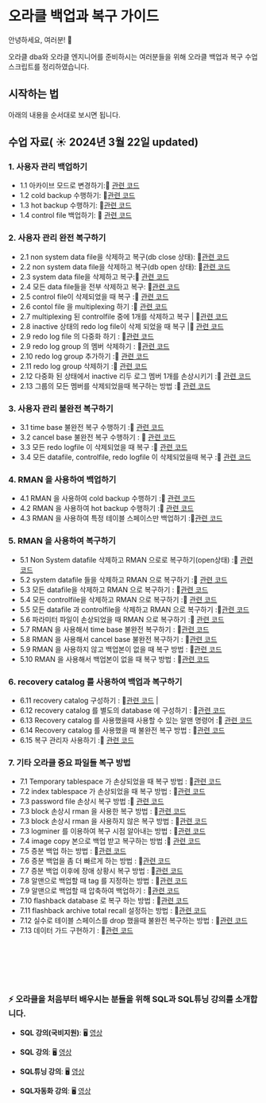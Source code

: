 # 오라클 백업과 복구 가이드

안녕하세요, 여러분! 🌟

오라클 dba와 오라클 엔지니어를 준비하시는 여러분들을 위해 오라클 백업과 복구 수업 스크립트를 정리하였습니다.

## 시작하는 법

아래의 내용을 순서대로 보시면 됩니다.

## 수업 자료( ☀️ 2024년 3월 22일 updated)

### 1. 사용자 관리 백업하기
- 1.1 아카이브 모드로 변경하기:📄 [관련 코드](https://github.com/oracleyu01/oracle_backup_recovery/blob/main/%EC%95%84%EC%B9%B4%EC%9D%B4%EB%B8%8C%20%EB%AA%A8%EB%93%9C%20%EB%B3%80%EA%B2%BD.txt)
- 1.2 cold backup 수행하기: 📄[관련 코드](https://github.com/oracleyu01/oracle_backup_recovery/blob/main/cold%20backup%20%EC%88%98%ED%96%89%ED%95%98%EA%B8%B0.txt)
- 1.3 hot backup 수행하기: 📄[관련 코드](https://github.com/oracleyu01/oracle_backup_recovery/blob/main/%EC%82%AC%EC%9A%A9%EC%9E%90%20%EA%B4%80%EB%A6%AC%20hot%20backup%20%EC%88%98%ED%96%89%ED%95%98%EA%B8%B0.txt)
- 1.4 control file 백업하기: 📄 [관련 코드](https://github.com/oracleyu01/oracle_backup_recovery/blob/main/controlfile%20%20hotbackup%20%ED%95%98%EA%B8%B0.txt)

### 2. 사용자 관리 완전 복구하기
- 2.1 non system data file을 삭제하고 복구(db close 상태): 📄[관련 코드](https://github.com/oracleyu01/oracle_backup_recovery/blob/main/non%20system%20data%20file%EC%9D%84%20%EC%82%AD%EC%A0%9C%ED%95%98%EA%B3%A0%20%EB%B3%B5%EA%B5%AC.txt)
- 2.2 non system data file을 삭제하고 복구(db open 상태): 📄[관련 코드](https://github.com/oracleyu01/oracle_backup_recovery/blob/main/non%20system%20datafile%20%EC%9D%B4%20%EA%B9%A8%EC%A1%8C%EC%9D%84%20%EB%95%8C%20%20db%20open%20%EC%83%81%ED%83%9C%EC%97%90%EC%84%9C%20%EB%B0%94%EB%A1%9C%20%EB%B3%B5%EA%B5%AC%ED%95%98%EA%B8%B0.txt)
- 2.3 system data file을 삭제하고 복구:📄 [관련 코드](https://github.com/oracleyu01/oracle_backup_recovery/blob/main/system%20%20data%20file%20%EC%9D%84%20%EC%82%AD%EC%A0%9C%ED%95%98%EA%B3%A0%20%EB%B3%B5%EA%B5%AC%20%ED%95%98%EA%B8%B0.txt)
- 2.4 모든 data file들을 전부 삭제하고 복구: 📄[관련 코드](https://github.com/oracleyu01/oracle_backup_recovery/blob/main/%EB%AA%A8%EB%93%A0%20data%20file%EB%93%A4%EC%9D%84%20%EC%A0%84%EB%B6%80%20%EC%82%AD%EC%A0%9C%ED%95%98%EA%B3%A0%20%EB%B3%B5%EA%B5%AC.txt)
- 2.5  control file이 삭제되었을 때 복구 :📄 [관련 코드](https://github.com/oracleyu01/oracle_backup_recovery/blob/main/control%20file%EC%9D%B4%20%EC%82%AD%EC%A0%9C%EB%90%98%EC%97%88%EC%9D%84%20%EB%95%8C%20%EB%B3%B5%EA%B5%AC.txt) 
- 2.6  contol file 을  multiplexing 하기 :📄 [관련 코드](https://github.com/oracleyu01/oracle_backup_recovery/blob/main/contol%20file%20%EC%9D%84%20%20multiplexing%20%ED%95%98%EA%B8%B0.txt) 
- 2.7  multiplexing 된 controlfile 중에 1개를 삭제하고 복구 | 📄[관련 코드](https://github.com/oracleyu01/oracle_backup_recovery/blob/main/multiplexing%20%EB%90%9C%20controlfile%20%EC%A4%91%EC%97%90%201%EA%B0%9C%EB%A5%BC%20%EC%82%AD%EC%A0%9C%ED%95%98%EA%B3%A0%20%EB%B3%B5%EA%B5%AC.txt) 
- 2.8  inactive 상태의 redo log file이 삭제 되었을 때 복구 |📄 [관련 코드](https://github.com/oracleyu01/oracle_backup_recovery/blob/main/inactive%20%EC%83%81%ED%83%9C%EC%9D%98%20redo%20log%20file%EC%9D%B4%20%EC%82%AD%EC%A0%9C%20%EB%90%98%EC%97%88%EC%9D%84%20%EB%95%8C%20%EB%B3%B5%EA%B5%AC.txt) 
- 2.9  redo log file 의 다중화 하기 : 📄[관련 코드](https://github.com/oracleyu01/oracle_backup_recovery/blob/main/redo%20log%20file%20%EC%9D%98%20%EB%8B%A4%EC%A4%91%ED%99%94%20%ED%95%98%EA%B8%B0.txt) 
- 2.9  redo log group 의 멤버 삭제하기 : 📄[관련 코드](https://github.com/oracleyu01/oracle_backup_recovery/blob/main/redo%20log%20group%20%EC%9D%98%20%EB%A9%A4%EB%B2%84%20%EC%82%AD%EC%A0%9C%ED%95%98%EA%B8%B0.txt) 
- 2.10  redo log group 추가하기 :📄 [관련 코드](https://github.com/oracleyu01/oracle_backup_recovery/blob/main/redo%20log%20group%20%EC%B6%94%EA%B0%80%ED%95%98%EA%B8%B0.txt) 
- 2.11  redo log group 삭제하기 :📄 [관련 코드](https://github.com/oracleyu01/oracle_backup_recovery/blob/main/redo%20log%20group%20%EC%82%AD%EC%A0%9C%ED%95%98%EA%B8%B0.txt) 
- 2.12  다중화 된 상태에서 inactive 리두 로그 멤버 1개를 손상시키기 :📄 [관련 코드](https://github.com/oracleyu01/oracle_backup_recovery/blob/main/%EC%98%88%EC%A0%9C.%20%20%EB%8B%A4%EC%A4%91%ED%99%94%20%EB%90%9C%20%EC%83%81%ED%83%9C%EC%97%90%EC%84%9C%20inactive%20%EB%A6%AC%EB%91%90%20%EB%A1%9C%EA%B7%B8%20%EB%A9%A4%EB%B2%84%EB%A5%BC%20%EC%86%90%EC%83%81%EC%8B%9C%ED%82%A4%EA%B8%B0.txt) 
- 2.13  그룹의 모든 멤버를 삭제되었을때 복구하는 방법 :📄 [관련 코드](https://github.com/oracleyu01/oracle_backup_recovery/blob/main/%EA%B7%B8%EB%A3%B9%EC%9D%98%20%EB%AA%A8%EB%93%A0%20%EB%A9%A4%EB%B2%84%EB%A5%BC%20%EC%82%AD%EC%A0%9C%EB%90%98%EC%97%88%EC%9D%84%EB%95%8C%20%EB%B3%B5%EA%B5%AC%ED%95%98%EB%8A%94%20%EB%B0%A9%EB%B2%95.txt) 

### 3. 사용자 관리 불완전 복구하기
- 3.1  time base 불완전 복구 수행하기 :📄 [관련 코드](https://github.com/oracleyu01/oracle_backup_recovery/blob/main/time%20base%20%EB%B6%88%EC%99%84%EC%A0%84%20%EB%B3%B5%EA%B5%AC%20%EC%88%98%ED%96%89%ED%95%98%EA%B8%B0.txt) 
- 3.2  cancel base 불완전 복구 수행하기 : 📄 [관련 코드](https://github.com/oracleyu01/oracle_backup_recovery/blob/main/cancel%20base%20%EB%B6%88%EC%99%84%EC%A0%84%20%20%EB%B3%B5%EA%B5%AC.txt) 
- 3.3  모든 redo logfile 이 삭제되었을 때 복구 :📄 [관련 코드](https://github.com/oracleyu01/oracle_backup_recovery/blob/main/%EB%AA%A8%EB%93%A0%20redo%20file%20%EC%9D%B4%20%EC%82%AD%EC%A0%9C%EB%90%98%EC%97%88%EC%9D%84%20%EB%95%8C%20%EB%B3%B5%EA%B5%AC.txt) 
- 3.4  모든 datafile, controlfile, redo logfile 이 삭제되었을때 복구 :📄 [관련 코드](https://github.com/oracleyu01/oracle_backup_recovery/blob/main/%EB%AA%A8%EB%93%A0%20data%20file%2C%20controlfile%2C%20redo%20logfile%20%EC%9D%B4%20%EC%82%AD%EC%A0%9C%EB%90%98%EC%97%88%EC%9D%84%20%EB%95%8C%20%EB%B3%B5%EA%B5%AC.txt) 

### 4. RMAN 을 사용하여 백업하기
- 4.1   RMAN 을 사용하여 cold backup 수행하기  :📄 [관련 코드](https://github.com/oracleyu01/oracle_backup_recovery/blob/main/RMAN%20%EC%9D%84%20%EC%82%AC%EC%9A%A9%ED%95%B4%EC%84%9C%20cold%20backup%20%EC%88%98%ED%96%89%ED%95%98%EA%B8%B0.txt) 
- 4.2   RMAN 을 사용하여 hot backup 수행하기  :📄 [관련 코드](https://github.com/oracleyu01/oracle_backup_recovery/blob/main/RMAN%20%EC%9D%84%20%EC%82%AC%EC%9A%A9%ED%95%B4%EC%84%9C%20cold%20backup%20%EC%88%98%ED%96%89%ED%95%98%EA%B8%B0.txt) 
- 4.3   RMAN 을 사용하여 특정 테이블 스페이스만 백업하기 :📄[관련 코드](https://github.com/oracleyu01/oracle_backup_recovery/blob/main/RMAN%20%EC%9D%84%20%EC%82%AC%EC%9A%A9%ED%95%B4%EC%84%9C%20%ED%8A%B9%EC%A0%95%20tablespace%EB%A7%8C%20%EB%B0%B1%EC%97%85%EB%B0%9B%EA%B8%B0.txt) 

### 5. RMAN 을 사용하여 복구하기
- 5.1   Non System datafile 삭제하고 RMAN 으로로 복구하기(open상태) :📄 [관련 코드](https://github.com/oracleyu01/oracle_backup_recovery/blob/main/RMAN%20%EC%9D%84%20%EC%82%AC%EC%9A%A9%ED%95%B4%EC%84%9C%20Non%20system%20datafile%20%EC%86%90%EC%83%81%EC%8B%9C%20%EB%B3%B5%EA%B5%AC%ED%95%98%EA%B8%B0(open%EC%83%81%ED%83%9C).txt) 
- 5.2   system datafile 들을 삭제하고 RMAN 으로 복구하기 :📄 [관련 코드](https://github.com/oracleyu01/oracle_backup_recovery/blob/main/RMAN%20%EC%9D%84%20%EC%82%AC%EC%9A%A9%ED%95%B4%EC%84%9C%20system%20datafile%20%EB%93%A4%EC%9D%84%20%EC%82%AD%EC%A0%9C%ED%95%98%EA%B3%A0%20%EB%B3%B5%EA%B5%AC%ED%95%98%EA%B8%B0.txt) 
- 5.3   모든 datafile을 삭제하고 RMAN 으로 복구하기 : 📄[관련 코드](https://github.com/oracleyu01/oracle_backup_recovery/blob/main/RMAN%20%EC%9D%84%20%EC%82%AC%EC%9A%A9%ED%95%B4%EC%84%9C%20%EB%AA%A8%EB%93%A0%20data%20file%EB%93%A4%EC%9D%84%20%EC%A0%84%EB%B6%80%20%EC%82%AD%EC%A0%9C%ED%95%98%EA%B3%A0%20%EB%B3%B5%EA%B5%AC%ED%95%98%EA%B8%B0.txt) 
- 5.4   모든 controlfile을 삭제하고 RMAN 으로 복구하기 :📄 [관련 코드](https://github.com/oracleyu01/oracle_backup_recovery/blob/main/RMAN%20%EC%9D%84%20%EC%82%AC%EC%9A%A9%ED%95%B4%EC%84%9C%20%EB%AA%A8%EB%93%A0%20control%20file%20%EC%82%AD%EC%A0%9C%ED%95%98%EA%B3%A0%20%EB%B3%B5%EA%B5%AC%ED%95%98%EA%B8%B0.txt) 
- 5.5   모든 datafile 과 controlfile을 삭제하고 RMAN 으로 복구하기 :📄[관련 코드](https://github.com/oracleyu01/oracle_backup_recovery/blob/main/%EB%AA%A8%EB%93%A0%20data%20file%2C%20controlfile%2C%20redo%20logfile%20%EC%9D%B4%20%EC%82%AD%EC%A0%9C%EB%90%98%EC%97%88%EC%9D%84%20%EB%95%8C%20%EB%B3%B5%EA%B5%AC.txt) 
- 5.6   파라미터 파일이 손상되었을 때 RMAN 으로 복구하기  :📄 [관련 코드](https://github.com/oracleyu01/oracle_backup_recovery/blob/main/%ED%8C%8C%EB%9D%BC%EB%AF%B8%ED%84%B0%20%ED%8C%8C%EC%9D%BC%EC%9D%B4%20%EC%86%90%EC%83%81%EB%90%98%EC%97%88%EC%9D%84%20%EB%95%8C%20RMAN%20%EC%9C%BC%EB%A1%9C%20%EB%B3%B5%EA%B5%AC%ED%95%98%EA%B8%B0.txt) 
- 5.7   RMAN 을 사용해서  time base 불완전 복구하기 : 📄[관련 코드](https://github.com/oracleyu01/oracle_backup_recovery/blob/main/RMAN%20%EC%9D%84%20%EC%82%AC%EC%9A%A9%ED%95%B4%EC%84%9C%20%20time%20base%20%EB%B6%88%EC%99%84%EC%A0%84%20%EB%B3%B5%EA%B5%AC%ED%95%98%EA%B8%B0.txt) 
- 5.8   RMAN 을 사용해서  cancel base 불완전 복구하기 : 📄[관련 코드](https://github.com/oracleyu01/oracle_backup_recovery/blob/main/RMAN%20%EC%9D%84%20%EC%82%AC%EC%9A%A9%ED%95%B4%EC%84%9C%20%20cancel%20base%20%EB%B6%88%EC%99%84%EC%A0%84%20%EB%B3%B5%EA%B5%AC%ED%95%98%EA%B8%B0.txt) 
- 5.9   RMAN 을 사용하지 않고 백업본이 없을 때 복구 방법  : 📄[관련 코드](https://github.com/oracleyu01/oracle_backup_recovery/blob/main/RMAN%20%EC%9D%84%20%EC%82%AC%EC%9A%A9%ED%95%98%EC%A7%80%20%EC%95%8A%EA%B3%A0%20%EB%B0%B1%EC%97%85%EB%B3%B8%EC%9D%B4%20%EC%97%86%EC%9D%84%20%EB%95%8C%20%EB%B3%B5%EA%B5%AC%20%EB%B0%A9%EB%B2%95.txt) 
- 5.10    RMAN 을 사용해서 백업본이 없을 때 복구 방법  : 📄[관련 코드](https://github.com/oracleyu01/oracle_backup_recovery/blob/main/RMAN%20%EC%9D%84%20%EC%82%AC%EC%9A%A9%ED%96%88%EC%9D%84%20%EB%95%8C%20%EB%B0%B1%EC%97%85%EB%B3%B8%EC%9D%B4%20%EC%97%86%EC%9D%84%20%EB%95%8C%20%EB%B3%B5%EA%B5%AC%20%EB%B0%A9%EB%B2%95.txt) 

### 6. recovery catalog 를 사용하여 백업과 복구하기
- 6.11    recovery catalog 구성하기   : 📄[관련 코드](https://github.com/oracleyu01/oracle_backup_recovery/blob/main/Recovery%20catalog%20%20%EA%B5%AC%EC%84%B1%20%EB%B0%A9%EB%B2%95.txt) |
- 6.12   recovery catalog 를 별도의 database 에 구성하기   : 📄[관련 코드](https://github.com/oracleyu01/oracle_backup_recovery/blob/main/recovery%20catalog%20%EB%A5%BC%20%EB%B3%84%EB%8F%84%EC%9D%98%20database%20%EC%97%90%20%EA%B5%AC%EC%84%B1%ED%95%98%EA%B8%B0.txt) 
- 6.13   Recovery catalog 를 사용했을때 사용할 수 있는 알맨 명령어    :📄 [관련 코드](https://github.com/oracleyu01/oracle_backup_recovery/blob/main/Recovery%20catalog%20%EB%A5%BC%20%EC%82%AC%EC%9A%A9%ED%96%88%EC%9D%84%EB%95%8C%20%EC%82%AC%EC%9A%A9%ED%95%A0%20%EC%88%98%20%EC%9E%88%EB%8A%94%20%EC%95%8C%EB%A7%A8%20%EB%AA%85%EB%A0%B9%EC%96%B4.txt) 
- 6.14   Recovery catalog 를 사용했을 때  불완전 복구 방법  : 📄[관련 코드](https://github.com/oracleyu01/oracle_backup_recovery/blob/main/Recovery%20catalog%20%EB%A5%BC%20%EC%82%AC%EC%9A%A9%ED%96%88%EC%9D%84%20%EB%95%8C%20%20%EB%B6%88%EC%99%84%EC%A0%84%20%EB%B3%B5%EA%B5%AC%20%EB%B0%A9%EB%B2%95.txt) 
- 6.15   복구 관리자 사용하기  :📄 [관련 코드](https://github.com/oracleyu01/oracle_backup_recovery/blob/main/%EB%B3%B5%EA%B5%AC%20%EA%B4%80%EB%A6%AC%EC%9E%90%20%EC%82%AC%EC%9A%A9%ED%95%98%EA%B8%B0.txt) 

### 7. 기타 오라클 중요 파일들 복구 방법
- 7.1   Temporary  tablespace 가 손상되었을 때 복구 방법  : 📄[관련 코드](https://github.com/oracleyu01/oracle_backup_recovery/blob/main/Temporary%20%20tablespace%20%EA%B0%80%20%EC%86%90%EC%83%81%EB%90%98%EC%97%88%EC%9D%84%20%EB%95%8C%20%EB%B3%B5%EA%B5%AC%20%EB%B0%A9%EB%B2%95.txt) 
- 7.2   index  tablespace 가 손상되었을 때 복구 방법  : 📄[관련 코드](https://github.com/oracleyu01/oracle_backup_recovery/blob/main/index%20%20tablespace%20%EA%B0%80%20%EC%86%90%EC%83%81%EB%90%98%EC%97%88%EC%9D%84%20%EB%95%8C%20%EB%B3%B5%EA%B5%AC%20%EB%B0%A9%EB%B2%95.txt) 
- 7.3   password file 손상시 복구 방법  :📄 [관련 코드](https://github.com/oracleyu01/oracle_backup_recovery/blob/main/password%20%20file%20%EC%9D%B4%20%EC%86%90%EC%83%81%EB%90%98%EC%97%88%EC%9D%84%20%EB%95%8C%20%EB%B3%B5%EA%B5%AC%20%EB%B0%A9%EB%B2%95.txt) 
- 7.3   block 손상시 rman 을 사용한 복구 방법  : 📄[관련 코드](https://github.com/oracleyu01/oracle_backup_recovery/blob/main/%EB%B8%94%EB%9F%AD%20%EC%86%90%EC%83%81%EC%8B%9C%20RMAN%EC%9D%84%20%EC%82%AC%EC%9A%A9%ED%95%9C%20%EB%B3%B5%EA%B5%AC%20%EB%B0%A9%EB%B2%95.txt) 
- 7.3   block 손상시 rman 을 사용하지 않은 복구 방법  : 📄[관련 코드](https://github.com/oracleyu01/oracle_backup_recovery/blob/main/%EB%B8%94%EB%9F%AD%20%EC%86%90%EC%83%81%EC%8B%9C%20RMAN%EC%9D%84%20%EC%82%AC%EC%9A%A9%ED%95%98%EC%A7%80%20%EC%95%8A%EC%9D%80%20%EB%B3%B5%EA%B5%AC%20%EB%B0%A9%EB%B2%95.txt) 
- 7.3   logminer 를 이용하여 복구 시점 알아내는 방법  : 📄[관련 코드](https://github.com/oracleyu01/oracle_backup_recovery/blob/main/%EB%A1%9C%EA%B7%B8%20%EB%A7%88%EC%9D%B4%EB%84%88%20%EC%82%AC%EC%9A%A9%ED%95%98%EC%97%AC%20%EB%B3%B5%EA%B5%AC%20%EC%8B%9C%EC%A0%90%20%EC%95%8C%EC%95%84%EB%82%B4%EB%8A%94%20%EB%B0%A9%EB%B2%95.txt) 
- 7.4   image copy 본으로 백업 받고 복구하는 방법  :📄 [관련 코드](https://github.com/oracleyu01/oracle_backup_recovery/blob/main/backup%20set%20%EA%B3%BC%20image%20copy%20%EC%9D%98%20%EC%B0%A8%EC%9D%B4%EC%A0%90.txt) 
- 7.5   증분 백업 하는 방법 : 📄[관련 코드](https://github.com/oracleyu01/oracle_backup_recovery/blob/main/%EC%A6%9D%EB%B6%84%20%EB%B0%B1%EC%97%85%20%ED%95%98%EB%8A%94%20%EB%B0%A9%EB%B2%95.txt)
- 7.6   증분 백업을 좀 더 빠르게 하는 방법  : 📄[관련 코드](https://github.com/oracleyu01/oracle_backup_recovery/blob/main/%EC%A6%9D%EB%B6%84%20%EB%B0%B1%EC%97%85%EC%9D%84%20%EC%A2%80%20%EB%8D%94%20%EB%B9%A0%EB%A5%B4%EA%B2%8C%20%ED%95%98%EB%8A%94%20%EB%B0%A9%EB%B2%95.txt)
- 7.7   증분 백업 이후에 장애 상황시 복구 방법  : 📄[관련 코드](https://github.com/oracleyu01/oracle_backup_recovery/blob/main/%EC%A6%9D%EB%B6%84%20%EB%B0%B1%EC%97%85%20%EC%9D%B4%ED%9B%84%EC%97%90%20%EC%9E%A5%EC%95%A0%20%EC%83%81%ED%99%A9%EC%8B%9C%20%EB%B3%B5%EA%B5%AC%20%EB%B0%A9%EB%B2%95.txt)
- 7.8   알맨으로 백업할 때 tag 를 지정하는 방법 : 📄[관련 코드](https://github.com/oracleyu01/oracle_backup_recovery/blob/main/%EC%95%8C%EB%A7%A8%EC%9C%BC%EB%A1%9C%20%EB%B0%B1%EC%97%85%ED%95%A0%20%EB%95%8C%20tag%20%EB%A5%BC%20%EC%A7%80%EC%A0%95%ED%95%98%EB%8A%94%20%EB%B0%A9%EB%B2%95.txt)
- 7.9   알맨으로 백업할 때 압축하여 백업하기 : 📄[관련 코드](https://github.com/oracleyu01/oracle_backup_recovery/blob/main/%EC%95%8C%EB%A7%A8%EC%9C%BC%EB%A1%9C%20%EB%B0%B1%EC%97%85%ED%95%A0%20%EB%95%8C%20%EC%95%95%EC%B6%95%ED%95%98%EC%97%AC%20%EB%B0%B1%EC%97%85%ED%95%98%EA%B8%B0.txt)
- 7.10   flashback database 로 복구 하는 방법 : 📄[관련 코드](https://github.com/oracleyu01/oracle_backup_recovery/blob/main/flashback%20database%20%EB%A1%9C%20%EB%B3%B5%EA%B5%AC%20%ED%95%98%EB%8A%94%20%EB%B0%A9%EB%B2%95.txt)
- 7.11   flashback archive total recall 설정하는 방법 : 📄[관련 코드](https://github.com/oracleyu01/oracle_backup_recovery/blob/main/flashback%20%20archive%20(total%20%20recall).txt)
- 7.12   실수로 테이블 스페이스를 drop 했을때 불완전 복구하는 방법 : 📄[관련 코드](https://github.com/oracleyu01/oracle_backup_recovery/blob/main/%EC%8B%A4%EC%88%98%EB%A1%9C%20%ED%85%8C%EC%9D%B4%EB%B8%94%20%EC%8A%A4%ED%8E%98%EC%9D%B4%EC%8A%A4%EB%A5%BC%20drop%20%ED%96%88%EC%9D%84%20%EB%95%8C%20%EB%B6%88%EC%99%84%EC%A0%84%20%EB%B3%B5%EA%B5%AC%20%EB%B0%A9%EB%B2%95.txt)
- 7.13   데이터 가드 구현하기 : 📄[관련 코드](https://github.com/oracleyu01/oracle_backup_recovery/blob/main/%EB%8D%B0%EC%9D%B4%ED%84%B0%20%EA%B0%80%EB%93%9C%20%EA%B5%AC%ED%98%84%ED%95%98%EA%B8%B0.txt)

&nbsp;  

&nbsp;  

&nbsp;  

### ⚡ 오라클을 처음부터 배우시는 분들을 위해 SQL과 SQL튜닝 강의를 소개합니다.


- **SQL 강의(국비지원)**:  🖥️ [영상](https://www.e-itwill.com/course/course_view.jsp?id=121&ch=course&cid=&s_style=gallery&scid=&s_field=&s_keyword=)  

- **SQL 강의**:  🖥️ [영상](https://easyupclass.e-itwill.com/course/course_view.jsp?id=22&cid=123&ch=course)  

- **SQL튜닝 강의**:  🖥️ [영상](https://easyupclass.e-itwill.com/course/course_view.jsp?id=69&cid=155)

- **SQL자동화 강의**:  🖥️ [영상](https://easyupclass.e-itwill.com/course/course_view.jsp?id=447&cid=28)  

&nbsp;

